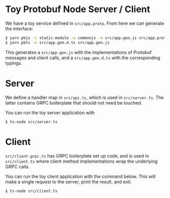 # Toy Protobuf Node Server / Client

We have a toy service defined in `src/app.proto`. From here we can generate the interface:

```bash
$ yarn pbjs -t static-module -w commonjs -o src/app.gen.js src/app.proto
$ yarn pbts -o src/app.gen.d.ts src/app.gen.js
```

This generates a `src/app.gen.js` with the implementations of Protobuf messages and client calls, and a `src/app.gen.d.ts` with the corresponding typings.

# Server

We define a handler map in `src/api.ts`, which is used in `src/server.ts`. The latter contains GRPC boilerplate that should not need be touched.

You can run the toy server application with

```
$ ts-node src/server.ts
```

# Client

`src/client-grpc.ts` has GRPC boilerplate set up code, and is used in `src/client.ts` where client method implementations wrap the underlying GRPC calls.

You can run the toy client application with the command below. This will make a single request to the server, print the result, and exit.

```
$ ts-node src/client.ts
```
